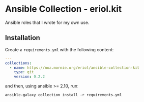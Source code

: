 # Ansible Collection - eriol.kit

Ansible roles that I wrote for my own use.

## Installation

Create a `requirements.yml` with the following content:

```yaml
---
collections:
  - name: https://noa.mornie.org/eriol/ansible-collection-kit
    type: git
    version: 0.2.2
```

and then, using ansible >= 2.10, run:

```
ansible-galaxy collection install -r requirements.yml
```
